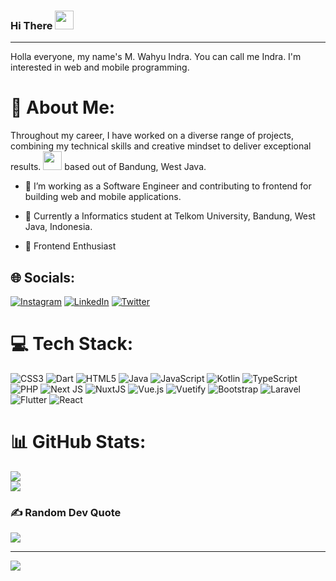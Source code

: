 <!-- ### Hi there 👋 -->
### Hi There <img src="https://media.giphy.com/media/hvRJCLFzcasrR4ia7z/giphy.gif" width="30px"/>
---
Holla everyone, my name's M. Wahyu Indra. You can call me Indra. I'm interested in web and mobile programming. 

# 💫 About Me:

Throughout my career, I have worked on a diverse range of projects, combining my technical skills and creative mindset to deliver exceptional results.
<img src="https://media.giphy.com/media/WUlplcMpOCEmTGBtBW/giphy.gif" width="30">  based out of Bandung, West Java. 

- :telescope: I’m working as a Software Engineer and contributing to frontend for building web and mobile applications.

- :seedling: Currently a Informatics student at Telkom University, Bandung, West Java, Indonesia.

- :briefcase: Frontend Enthusiast

## 🌐 Socials:
[![Instagram](https://img.shields.io/badge/Instagram-%23E4405F.svg?logo=Instagram&logoColor=white)](https://instagram.com/indrasz_) [![LinkedIn](https://img.shields.io/badge/LinkedIn-%230077B5.svg?logo=linkedin&logoColor=white)](https://linkedin.com/in/indrasz) [![Twitter](https://img.shields.io/badge/Twitter-%231DA1F2.svg?logo=Twitter&logoColor=white)](https://twitter.com/indrasz__) 

# 💻 Tech Stack:
![CSS3](https://img.shields.io/badge/css3-%231572B6.svg?style=plastic&logo=css3&logoColor=white) ![Dart](https://img.shields.io/badge/dart-%230175C2.svg?style=plastic&logo=dart&logoColor=white) ![HTML5](https://img.shields.io/badge/html5-%23E34F26.svg?style=plastic&logo=html5&logoColor=white) ![Java](https://img.shields.io/badge/java-%23ED8B00.svg?style=plastic&logo=java&logoColor=white) ![JavaScript](https://img.shields.io/badge/javascript-%23323330.svg?style=plastic&logo=javascript&logoColor=%23F7DF1E) ![Kotlin](https://img.shields.io/badge/kotlin-%230095D5.svg?style=plastic&logo=kotlin&logoColor=white) ![TypeScript](https://img.shields.io/badge/typescript-%23007ACC.svg?style=plastic&logo=typescript&logoColor=white) ![PHP](https://img.shields.io/badge/php-%23777BB4.svg?style=plastic&logo=php&logoColor=white) ![Next JS](https://img.shields.io/badge/Next-black?style=plastic&logo=next.js&logoColor=white) ![NuxtJS](https://img.shields.io/badge/Nuxt-black?style=plastic&logo=nuxt.js&logoColor=white) ![Vue.js](https://img.shields.io/badge/vuejs-%2335495e.svg?style=plastic&logo=vuedotjs&logoColor=%234FC08D) ![Vuetify](https://img.shields.io/badge/Vuetify-1867C0?style=plastic&logo=vuetify&logoColor=AEDDFF) ![Bootstrap](https://img.shields.io/badge/bootstrap-%23563D7C.svg?style=plastic&logo=bootstrap&logoColor=white) ![Laravel](https://img.shields.io/badge/laravel-%23FF2D20.svg?style=plastic&logo=laravel&logoColor=white) ![Flutter](https://img.shields.io/badge/Flutter-%2302569B.svg?style=plastic&logo=Flutter&logoColor=white) ![React](https://img.shields.io/badge/react-%2320232a.svg?style=plastic&logo=react&logoColor=%2361DAFB)
# 📊 GitHub Stats:
![](https://github-readme-streak-stats.herokuapp.com/?user=indrasz&theme=tokyonight&hide_border=false)<br/>
![](https://github-readme-stats.vercel.app/api/top-langs/?username=indrasz&theme=tokyonight&hide_border=false&include_all_commits=true&count_private=true&layout=compact) 

### ✍️ Random Dev Quote
![](https://quotes-github-readme.vercel.app/api?type=horizontal&theme=tokyonight)

---
[![](https://visitcount.itsvg.in/api?id=indrasz&icon=2&color=6)](https://visitcount.itsvg.in)


